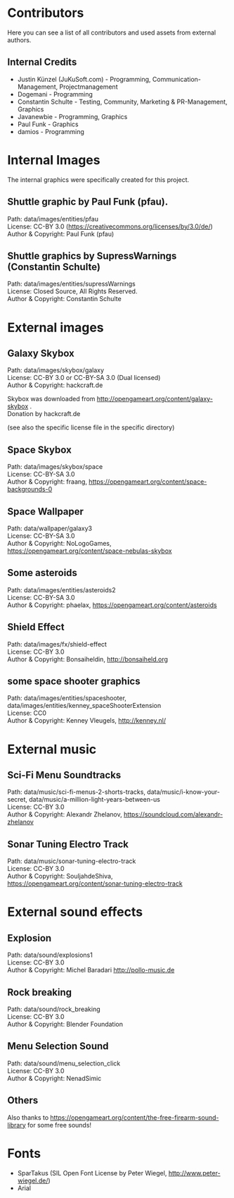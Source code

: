 ﻿# Contributors

Here you can see a list of all contributors and used assets from external authors.

## Internal Credits
  - Justin Künzel (JuKuSoft.com) - Programming, Communication-Management, Projectmanagement
  - Dogemani - Programming
  - Constantin Schulte - Testing, Community, Marketing & PR-Management, Graphics
  - Javanewbie - Programming, Graphics
  - Paul Funk - Graphics
  - damios - Programming

# Internal Images

The internal graphics were specifically created for this project.

## Shuttle graphic by Paul Funk (pfau).

Path: data/images/entities/pfau\
License: CC-BY 3.0 (https://creativecommons.org/licenses/by/3.0/de/) \
Author & Copyright: Paul Funk (pfau)

## Shuttle graphics by SupressWarnings (Constantin Schulte)

Path: data/images/entities/supressWarnings\
License: Closed Source, All Rights Reserved.\
Author & Copyright: Constantin Schulte

# External images

## Galaxy Skybox

Path: data/images/skybox/galaxy\
License: CC-BY 3.0 or CC-BY-SA 3.0 (Dual licensed)\
Author & Copyright: hackcraft.de

Skybox was downloaded from http://opengameart.org/content/galaxy-skybox .\
Donation by hackcraft.de

(see also the specific license file in the specific directory)

## Space Skybox

Path: data/images/skybox/space\
License: CC-BY-SA 3.0\
Author & Copyright: fraang, https://opengameart.org/content/space-backgrounds-0

## Space Wallpaper

Path: data/wallpaper/galaxy3\
License: CC-BY-SA 3.0\
Author & Copyright: NoLogoGames, https://opengameart.org/content/space-nebulas-skybox

## Some asteroids

Path: data/images/entities/asteroids2\
License: CC-BY-SA 3.0\
Author & Copyright: phaelax, https://opengameart.org/content/asteroids

## Shield Effect

Path: data/images/fx/shield-effect\
License: CC-BY 3.0\
Author & Copyright: Bonsaiheldin, http://bonsaiheld.org

## some space shooter graphics

Path: data/images/entities/spaceshooter, data/images/entities/kenney_spaceShooterExtension\
License: CC0\
Author & Copyright: Kenney Vleugels, http://kenney.nl/

# External music

## Sci-Fi Menu Soundtracks

Path: data/music/sci-fi-menus-2-shorts-tracks, data/music/i-know-your-secret, data/music/a-million-light-years-between-us\
License: CC-BY 3.0\
Author & Copyright: Alexandr Zhelanov, https://soundcloud.com/alexandr-zhelanov

## Sonar Tuning Electro Track

Path: data/music/sonar-tuning-electro-track\
License: CC-BY 3.0\
Author & Copyright: SouljahdeShiva, https://opengameart.org/content/sonar-tuning-electro-track

# External sound effects

## Explosion

Path: data/sound/explosions1\
License: CC-BY 3.0\
Author & Copyright: Michel Baradari http://pollo-music.de

## Rock breaking

Path: data/sound/rock_breaking\
License: CC-BY 3.0\
Author & Copyright: Blender Foundation

## Menu Selection Sound

Path: data/sound/menu_selection_click\
License: CC-BY 3.0\
Author & Copyright: NenadSimic

## Others

Also thanks to https://opengameart.org/content/the-free-firearm-sound-library for some free sounds!

# Fonts
  - SparTakus (SIL Open Font License by Peter Wiegel, http://www.peter-wiegel.de/)
  - Arial
